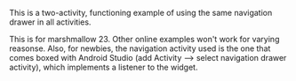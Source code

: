 This is a two-activity, functioning example of using the same navigation drawer in all activities. 

This is for marshmallow 23. Other online examples won't work for varying reasonse. Also, for newbies, the navigation activity used is 
the one that comes boxed with Android Studio (add Activity --> select navigation drawer activity), which implements a listener to the
widget.

